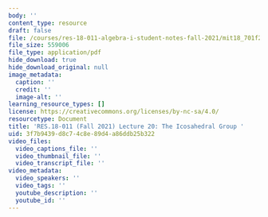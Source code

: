 ```yaml
---
body: ''
content_type: resource
draft: false
file: /courses/res-18-011-algebra-i-student-notes-fall-2021/mit18_701f21_lect20.pdf
file_size: 559006
file_type: application/pdf
hide_download: true
hide_download_original: null
image_metadata:
  caption: ''
  credit: ''
  image-alt: ''
learning_resource_types: []
license: https://creativecommons.org/licenses/by-nc-sa/4.0/
resourcetype: Document
title: 'RES.18-011 (Fall 2021) Lecture 20: The Icosahedral Group '
uid: 3f7b9439-d8c7-4c8e-89d4-a86ddb25b322
video_files:
  video_captions_file: ''
  video_thumbnail_file: ''
  video_transcript_file: ''
video_metadata:
  video_speakers: ''
  video_tags: ''
  youtube_description: ''
  youtube_id: ''
---
```

